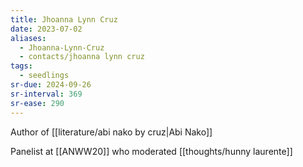 ```yaml
---
title: Jhoanna Lynn Cruz
date: 2023-07-02
aliases:
  - Jhoanna-Lynn-Cruz
  - contacts/jhoanna lynn cruz
tags:
  - seedlings
sr-due: 2024-09-26
sr-interval: 369
sr-ease: 290
---
```

Author of [[literature/abi nako by cruz|Abi Nako]]

Panelist at [[ANWW20]] who moderated [[thoughts/hunny laurente]]